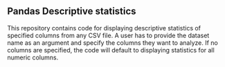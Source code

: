 
## Pandas Descriptive statistics 
This repository contains code for displaying descriptive statistics of specified columns from any CSV file. A user has to provide the dataset name as an argument and specify the columns they want to analyze. If no columns are specified, the code will default to displaying statistics for all numeric columns.


